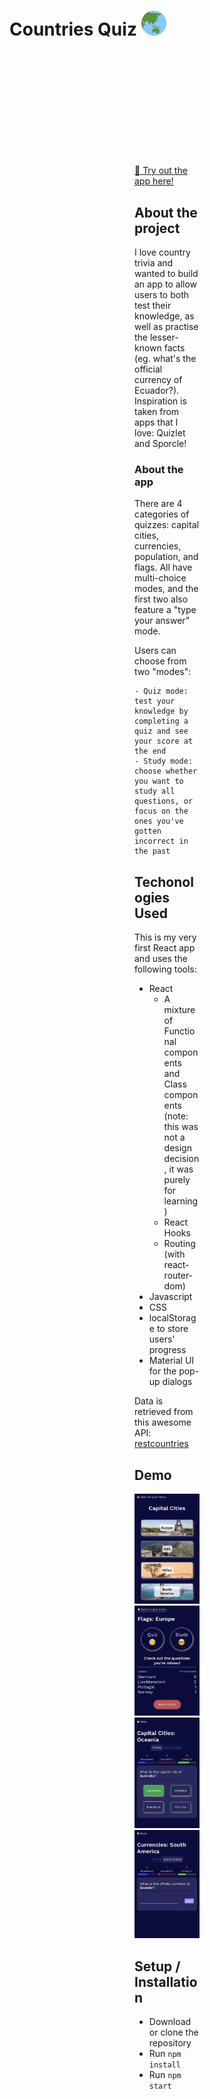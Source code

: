 <h1 align="left">
  Countries Quiz   

  <img src="https://raw.githubusercontent.com/rszeredi/countries-quiz/main/public/favicon_io/android-chrome-192x192.png" alt="countries quiz logo" width="40">
</h1>
<div style="margin: 200px;">
  
[🔗 Try out the app here!](https://rszeredi.github.io/countries-quiz)
  
## About the project
I love country trivia and wanted to build an app to allow users to both test their knowledge, as well as practise the lesser-known facts (eg. what's the official currency of Ecuador?). Inspiration is taken from apps that I love: Quizlet and Sporcle!

  ### About the app
  There are 4 categories of quizzes: capital cities, currencies, population, and flags. All have multi-choice modes, and the first two also feature a "type your answer" mode.

  Users can choose from two "modes":
  
    - Quiz mode: test your knowledge by completing a quiz and see your score at the end
    - Study mode: choose whether you want to study all questions, or focus on the ones you've gotten incorrect in the past
  
## Techonologies Used
This is my very first React app and uses the following tools:
  - React
    - A mixture of Functional components and Class components (note: this was not a design decision, it was purely for learning)
    - React Hooks 
    - Routing (with react-router-dom)
  - Javascript
  - CSS
  - localStorage to store users' progress
  - Material UI for the pop-up dialogs

Data is retrieved from this awesome API: [restcountries](https://restcountries.com/v3.1/all)
  
## Demo
<img src="https://raw.githubusercontent.com/rszeredi/countries-quiz/main/public/app_screenshots/IMG_2145.jpg" width="240px" alt="quiz menu screenshot" />
<img src="https://raw.githubusercontent.com/rszeredi/countries-quiz/main/public/app_screenshots/IMG_2152.jpg" width="240px" alt="progress tracker screenshot" />
<img src="https://raw.githubusercontent.com/rszeredi/countries-quiz/main/public/app_screenshots/IMG_2147.jpg" width="240px" alt="multi-choice example" />
<img src="https://raw.githubusercontent.com/rszeredi/countries-quiz/main/public/app_screenshots/IMG_2149.jpg" width="240px" alt="type your answer example" />
  
## Setup / Installation
  - Download or clone the repository
  - Run `npm install`
  - Run `npm start`
 

